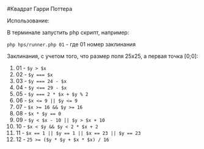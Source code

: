 #Квадрат Гарри Поттера

Использование:

В терминале запустить php скрипт, например:

`php hps/runner.php 01` - где 01 номер заклинания

Заклинания, с учетом того, что размер поля 25х25, а первая точка [0;0]:

1. 01 - `$y > $x`
1. 02 - `$y === $x` 
1. 03 - `$y === 24 - $x`
1. 04 - `$y <== 29 - $x`
1. 05 - `$y === 2 * $x + $y % 2`
1. 06 - `$x <= 9 || $y <= 9`
1. 07 - `$x >= 16 && $y >= 16`
1. 08 - `$x * $y == 0`
1. 09 - `$y < $x - 10 || $y > $x + 10`
1. 10 - `$x < $y && $y < 2 * $x + 2`
1. 11 - `$x == 1 || $y == 1 || $x == 23 || $y == 23`
1. 12 - `25 >= ($y * $y + $x * $x) / 16`